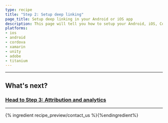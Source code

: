 ```yaml
---
type: recipe
title: "Step 2: Setup deep linking"
page_title: Setup deep linking in your Android or iOS app
description: This page will tell you how to setup your Android, iOS, Cordova, Phonegap, Xamarin, Unity, Air or Titanium app for deep linking.
platforms:
- ios
- android
- cordova
- xamarin
- unity
- adobe
- titanium
---
```



-----

## What's next?

### [Head to Step 3: Attribution and analytics](/recipes/measuring_installs/)

-----

{% ingredient recipe_preview/contact_us %}{%endingredient%}